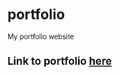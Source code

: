 # portfolio
My portfolio website 

## Link to portfolio [here](https://puppets101.github.io/portfolio/)
